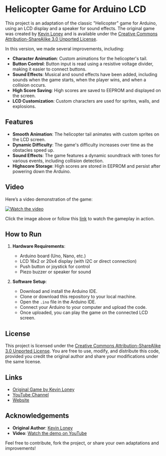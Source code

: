 # Helicopter Game for Arduino LCD

This project is an adaptation of the classic "Helicopter" game for Arduino, using an LCD display and a speaker for sound effects. The original game was created by [Kevin Loney](https://makezine.com/2013/03/11/arduino-helicopter-game-2/) and is available under the [Creative Commons Attribution-ShareAlike 3.0 Unported License](http://creativecommons.org/licenses/by-sa/3.0/).

In this version, we made several improvements, including:

- **Character Animation**: Custom animations for the helicopter's tail.
- **Button Control**: Button input is read using a resistive voltage divider, making it easier to connect buttons.
- **Sound Effects**: Musical and sound effects have been added, including sounds when the game starts, when the player wins, and when a collision occurs.
- **High Score Saving**: High scores are saved to EEPROM and displayed on the screen.
- **LCD Customization**: Custom characters are used for sprites, walls, and explosions.

## Features

- **Smooth Animation**: The helicopter tail animates with custom sprites on the LCD screen.
- **Dynamic Difficulty**: The game's difficulty increases over time as the obstacles speed up.
- **Sound Effects**: The game features a dynamic soundtrack with tones for various events, including collision detection.
- **Highscore Storage**: High scores are stored in EEPROM and persist after powering down the Arduino.

## Video

Here’s a video demonstration of the game:

[![Watch the video](https://img.youtube.com/vi/hVHkjJM4h28/0.jpg)](https://www.youtube.com/shorts/hVHkjJM4h28)

Click the image above or follow this [link](https://www.youtube.com/shorts/hVHkjJM4h28) to watch the gameplay in action.

## How to Run

1. **Hardware Requirements**:
   - Arduino board (Uno, Nano, etc.)
   - LCD 16x2 or 20x4 display (with I2C or direct connection)
   - Push button or joystick for control
   - Piezo buzzer or speaker for sound

2. **Software Setup**:
   - Download and install the Arduino IDE.
   - Clone or download this repository to your local machine.
   - Open the `.ino` file in the Arduino IDE.
   - Connect your Arduino to your computer and upload the code.
   - Once uploaded, you can play the game on the connected LCD screen.

## License

This project is licensed under the [Creative Commons Attribution-ShareAlike 3.0 Unported License](http://creativecommons.org/licenses/by-sa/3.0/). You are free to use, modify, and distribute this code, provided you credit the original author and share your modifications under the same license.

## Links

- [Original Game by Kevin Loney](https://makezine.com/2013/03/11/arduino-helicopter-game-2/)
- [YouTube Channel](https://www.youtube.com/channel/UCXXXXXXXXXXXXXXX)
- [Website](http://www.kontakts.ru)

## Acknowledgements

- **Original Author**: [Kevin Loney](https://makezine.com/2013/03/11/arduino-helicopter-game-2/)
- **Video**: [Watch the demo on YouTube](https://www.youtube.com/shorts/hVHkjJM4h28)

Feel free to contribute, fork the project, or share your own adaptations and improvements!

